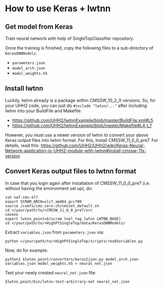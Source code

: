 # How to use Keras + lwtnn

## Get model from Keras

Train neural network with help of SingleTopClassifier repository.

Once the training is finished, copy the following files to a sub-directory of `KerasDNNModels`:

- `parameters.json`
- `model_arch.json`
- `model_weights.h5`

## Install lwtnn

Luckily, lwtnn already is a package within CMSSW_10_2_X versions. So, for your UHH2 code, you can just do `#include "lwtnn/..."` after including lwtnn into your BuildFile and Makefile:

- https://github.com/UHH2/lwtnnExample/blob/master/BuildFile.xml#L5
- https://github.com/UHH2/lwtnnExample/blob/master/Makefile#L4-L7

However, you must use a newer version of lwtnn to convert your above Keras output files into lwtnn format. For this, install CMSSW_11_0_0_pre7. For details, read this: https://github.com/UHH2/UHH2/wiki/Keras-Neural-Network-application-in-UHH2-module-with-lwtnn#install-cmssw-11x-version

## Convert Keras output files to lwtnn format

In case that you login again after installation of CMSSW_11_0_0_pre7 (i.e. without having the environment set up), do:

```
ssh naf-cms-el7
export SCRAM_ARCH=slc7_amd64_gcc700
source /cvmfs/cms.cern.ch/cmsset_default.sh
cd </your/path/to/>CMSSW_11_0_0_pre7/src
cmsenv
export lwtnn_point=$(scram tool tag lwtnn LWTNN_BASE)
cd </your/path/to/>HighPtSingleTop/data/KerasDNNModels/
```

Extract `variables.json` from `parameters.json` via:

```
python </your/path/to/>HighPtSingleTop/scripts/readVariables.py
```

Now, do for example:

```
python3 $lwtnn_point/converters/keras2json.py model_arch.json variables.json model_weights.h5 > neural_net.json
```

Test your newly created `neural_net.json` file:

```
$lwtnn_point/bin/lwtnn-test-arbitrary-net neural_net.json
```
